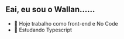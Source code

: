 ## Eai, eu sou o Wallan...... 
- 🔭 Hoje trabalho como front-end e No Code
- 🌱 Estudando Typescript 
